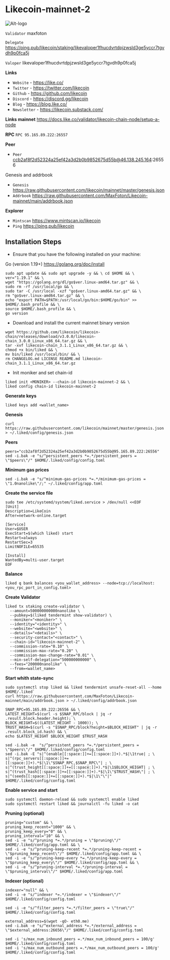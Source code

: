 # Likecoin-mainnet-2

![Alt-logo](https://raw.githubusercontent.com/MaxFoton/Likecoin-mainnet/main/LikeCoin.png)

`Validator` maxfoton

`Delegate` https://ping.pub/likecoin/staking/likevaloper1fhucdvrtdpjzwsld3ge5yccr7tgvdh9p0fca5j

`Valoper` likevaloper1fhucdvrtdpjzwsld3ge5yccr7tgvdh9p0fca5j

**Links**

- `Website` - https://like.co/
- `Twitter` - https://twitter.com/likecoin
- `Github` - https://github.com/likecoin
- `Discord` - https://discord.gg/likecoin
- `Blog` - https://blog.like.co/
- `Newsletter` - https://likecoin.substack.com/

**Links mainnet**
https://docs.like.co/validator/likecoin-chain-node/setup-a-node

**RPC**
`RPC 95.165.89.222:26557`

**Peer**

- `Peer` ccb2af8f2d52324a25ef42a3d2b0b9852675d55b@46.138.245.164:26556

Genesis and addrbook

- `Genesis` https://raw.githubusercontent.com/likecoin/mainnet/master/genesis.json
- `Addrbook` https://raw.githubusercontent.com/MaxFoton/Likecoin-mainnet/main/addrbook.json

**Explorer**

- `Mintscan` https://www.mintscan.io/likecoin
- `Ping` https://ping.pub/likecoin

## Installation Steps

- Ensure that you have the following installed on your machine:

Go (version 1.19+) https://golang.org/doc/install
```
sudo apt update && sudo apt upgrade -y && \ cd $HOME && \
ver="1.19.1" && \
wget "https://golang.org/dl/go$ver.linux-amd64.tar.gz" && \
sudo rm -rf /usr/local/go && \
sudo tar -C /usr/local -xzf "go$ver.linux-amd64.tar.gz" && \
rm "go$ver.linux-amd64.tar.gz" && \
echo "export PATH=$PATH:/usr/local/go/bin:$HOME/go/bin" >> $HOME/.bash_profile && \
source $HOME/.bash_profile && \
go version
```
- Download and install the current mainnet binary version

```
wget https://github.com/likecoin/likecoin-chain/releases/download/v3.0.0/likecoin-chain_3.0.0_Linux_x86_64.tar.gz && \
tar -xvf likecoin-chain_3.1.1_Linux_x86_64.tar.gz && \
chmod +x bin/liked && \
mv bin/liked /usr/local/bin/ && \
rm CHANGELOG.md LICENSE README.md likecoin-chain_3.1.1_Linux_x86_64.tar.gz
```

- Init moniker and set chain-id

```
liked init <MONIKER> --chain-id likecoin-mainnet-2 && \
liked config chain-id likecoin-mainnet-2
```

**Generate keys**
```
liked keys add <wallet_name>
```

**Genesis**
```
curl https://raw.githubusercontent.com/likecoin/mainnet/master/genesis.json > ~/.liked/config/genesis.json
```

**Peers**
```
peers="ccb2af8f2d52324a25ef42a3d2b0b9852675d55b@95.165.89.222:26556"
sed -i.bak -e "s/^persistent_peers *=.*/persistent_peers = \"$peers\"/" $HOME/.liked/config/config.toml
```
**Minimum gas prices**
```
sed -i.bak -e "s/^minimum-gas-prices *=.*/minimum-gas-prices = \"1.0nanolike\"/;" ~/.liked/config/app.toml
```

**Create the service file**
```
sudo tee /etc/systemd/system/liked.service > /dev/null <<EOF
[Unit]
Description=LikeCoin
After=network-online.target

[Service]
User=$USER
ExecStart=$(which liked) start
Restart=always
RestartSec=3
LimitNOFILE=65535

[Install]
WantedBy=multi-user.target
EOF
```

**Balance**

```
liked q bank balances <you_wallet_address> --node=tcp://localhost:<you_rpc_port_in_config.toml>
```
**Create Validator**

```
liked tx staking create-validator \
  --amount=500000000000nanolike \
  --pubkey=$(liked tendermint show-validator) \
  --moniker="<moniker>" \
  --identity="<identity>" \
  --website="<website>" \
  --details="<details>" \
  --security-contact="<contact>" \
  --chain-id="likecoin-mainnet-2" \
  --commission-rate="0.10" \
  --commission-max-rate="0.20" \
  --commission-max-change-rate="0.01" \
  --min-self-delegation="500000000000" \
  --fees="200000nanolike" \
  --from=<wallet_name>
  ```

**Start whith state-sync**

```
sudo systemctl stop liked && liked tendermint unsafe-reset-all --home $HOME/.liked`
curl https://raw.githubusercontent.com/MaxFoton/Likecoin-mainnet/main/addrbook.json > ~/.liked/config/addrbook.json
```

```
SNAP_RPC=95.165.89.222:26556 && \
LATEST_HEIGHT=$(curl -s $SNAP_RPC/block | jq -r .result.block.header.height); \
BLOCK_HEIGHT=$((LATEST_HEIGHT - 1000)); \
TRUST_HASH=$(curl -s "$SNAP_RPC/block?height=$BLOCK_HEIGHT" | jq -r .result.block_id.hash) && \
echo $LATEST_HEIGHT $BLOCK_HEIGHT $TRUST_HASH
```

```
sed -i.bak -e  "s/^persistent_peers *=.*/persistent_peers = \"$peers\"/" $HOME/.liked/config/config.toml
sed -i.bak -E "s|^(enable[[:space:]]+=[[:space:]]+).*$|\1true| ; \
s|^(rpc_servers[[:space:]]+=[[:space:]]+).*$|\1\"$SNAP_RPC,$SNAP_RPC\"| ; \
s|^(trust_height[[:space:]]+=[[:space:]]+).*$|\1$BLOCK_HEIGHT| ; \
s|^(trust_hash[[:space:]]+=[[:space:]]+).*$|\1\"$TRUST_HASH\"| ; \
s|^(seeds[[:space:]]+=[[:space:]]+).*$|\1\"\"|" $HOME/.liked/config/config.toml
```

**Enable service and start**

```
sudo systemctl daemon-reload && sudo systemctl enable liked
sudo systemctl restart liked && journalctl -fu liked -o cat
```

**Pruning (optional)**

```
pruning="custom" && \
pruning_keep_recent="1000" && \
pruning_keep_every="0" && \
pruning_interval="10" && \
sed -i -e "s/^pruning *=.*/pruning = \"$pruning\"/" $HOME/.liked/config/app.toml && \
sed -i -e "s/^pruning-keep-recent *=.*/pruning-keep-recent = \"$pruning_keep_recent\"/" $HOME/.liked/config/app.toml && \
sed -i -e "s/^pruning-keep-every *=.*/pruning-keep-every = \"$pruning_keep_every\"/" $HOME/.liked/config/app.toml && \
sed -i -e "s/^pruning-interval *=.*/pruning-interval = \"$pruning_interval\"/" $HOME/.liked/config/app.toml
```

**Indexer (optional)**

```
indexer="null" && \
sed -i -e "s/^indexer *=.*/indexer = \"$indexer\"/" $HOME/.liked/config/config.toml
```

```
sed -i -e "s/^filter_peers *=.*/filter_peers = \"true\"/" $HOME/.liked/config/config.toml
```

```
external_address=$(wget -qO- eth0.me) 
sed -i.bak -e "s/^external_address *=.*/external_address = \"$external_address:26656\"/" $HOME/.liked/config/config.toml
```


```
sed -i 's/max_num_inbound_peers =.*/max_num_inbound_peers = 100/g' $HOME/.liked/config/config.toml
sed -i 's/max_num_outbound_peers =.*/max_num_outbound_peers = 100/g' $HOME/.liked/config/config.toml
```






